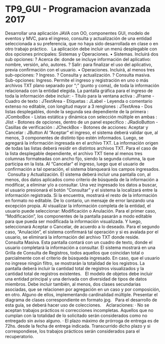 # TP9_GUI - Programacion avanzada 2017

Desarrollar una aplicación JAVA con OO, componentes GUI, modelo de eventos y MVC, para el ingreso, consulta y actualización de una entidad seleccionada a su preferencia, que no haya sido desarrollada en clase o en otro trabajo práctico.
 
La aplicación debe incluir un menú desplegable con dos opciones principales: Sistemas y Operaciones. 
	• Sistemas. Incluirá dos sub opciones:
		? Acerca de: donde se incluye información del aplicativo: nombre, versión, año, autores.
		? Salir: para   finalizar el uso del aplicativo, previa confirmación con el usuario.
	• Operaciones. Incluirá, al menos tres sub-opciones:
		? Ingreso.
		? Consulta y actualización.
		? Consulta masiva.
 
Sub-opciones:
Ingreso. Permite el ingreso y registración en uno o más archivos TXT plano separado por “;” (punto y coma), de toda la información relacionada con la entidad elegida.
La pantalla gráfica para el ingreso de toda la información debe incluir:
	- Título para la ventana activa : JFrame
	- Cuadro de texto : JTextArea
	- Etiquetas : JLabel
	- Leyenda o comentario extenso no editable, con longitud mayor a 3 renglones : JTextArea
	- Dos listas desplegables, donde la segunda sea dependiente de la primera : JComboBox
	- Listas estática y dinámica con selección múltiple en ambas : Jlist
	- Botones de opciones, dentro de un panel específico : JRadioButton
	- Casillas de verificación : JCheckBox
	- Botones de acciones: Aceptar y Cancelar : JButton
Al “Aceptar” el ingreso, el sistema deberá validar que, al menos, 3 componentes de distinto tipo estén informados. Luego, se agregará la información ingresada en el archivo TXT.
La información origen de todas las listas deberá residir en distintos archivos TXT. Para el caso de la lista desplegable dependiente, el archivo TXT tiene al menos tres columnas formateadas con ancho fijo, siendo la segunda columna, la que participa en la lista.
Al “Cancelar” el ingreso, luego que el usuario de confirmación a tal operación, el sistema blanqueará los campos ingresados.
 
Consulta y Actualización. El sistema deberá incluir una pantalla con, al menos, dos datos aplicados como criterio de búsqueda de la información a modificar, a eliminar y/o a consultar. 
Una vez ingresado los datos a buscar, el usuario presionará el botón “Consultar” y el sistema la localizará entre la información registrada. Si la encuentra, mostrará el resto de la información en formato no editable. De lo contario, un mensaje de error lanzando una excepción propia.
Al visualizar la información completa de la entidad, el usuario puede seleccionar: Modificación o Anulación. 
Para el primer caso, “Modificación”, los componentes de la pantalla pasarán a modo editable para que pueda ser modificada la información visualizada. Y luego, seleccionará Aceptar o Cancelar, de acuerdo a lo deseado.
Para el segundo caso, “Anulación”, el sistema confirmará tal operación y si es avalada por el usuario, se eliminará la información del archivo TXT donde reside.
 
Consulta Masiva. Esta pantalla contará con un cuadro de texto, donde el usuario completará la información a consultar. 
El sistema mostrará en una Grilla de Consulta de Registros, todos aquellos que coincidan total o parcialmente con el criterio de búsqueda ingresado. 
En caso, que el usuario no ingrese ningún filtro, se mostrarán la totalidad de los registros.
La pantalla deberá incluir la cantidad total de registros visualizados y la cantidad total de registros existentes.
 
El modelo de objetos debe incluir una entidad principal y una derivada con diversidad de tipos de datos miembros. Debe incluir también, al menos, dos clases secundarias asociadas, que se relacionen por agregación en un caso y por composición, en otro. Alguno de ellos, implementando cardinalidad múltiple. 
Presentar el diagrama de clases correspondiente en formato jpg.
 
Para el desarrollo de esta guía, se deberá hacer uso de colecciones.
  
Aclaraciones: 
	· No se aceptan trabajos prácticos ni correcciones incompletas. Aquellos que no cumplan con la totalidad de lo solicitado serán considerados como no entregado sin aviso alguno.
	· El plazo máximo de prórroga de entrega es de 72hs. desde la fecha de entrega indicada. Transcurrido dicho plazo y si correspondiese, los trabajos prácticos serán considerados para el recuperatorio.
